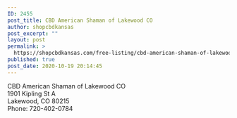 ```yaml
---
ID: 2455
post_title: CBD American Shaman of Lakewood CO
author: shopcbdkansas
post_excerpt: ""
layout: post
permalink: >
  https://shopcbdkansas.com/free-listing/cbd-american-shaman-of-lakewood-co/
published: true
post_date: 2020-10-19 20:14:45
---
```

<!-- wp:paragraph -->
<p>CBD American Shaman of Lakewood CO <br>1901 Kipling St A <br>Lakewood, CO 80215 <br>Phone: 720-402-0784 </p>
<!-- /wp:paragraph -->

<!-- wp:block {"ref":2251} /-->